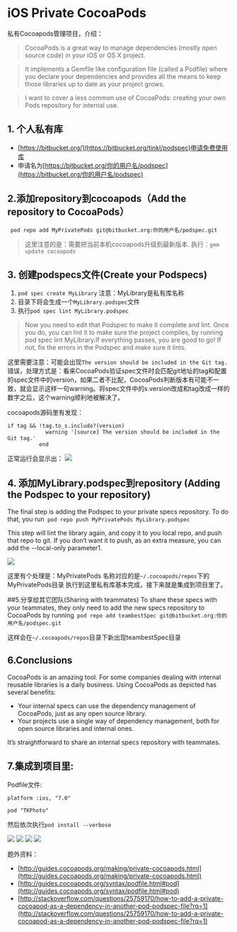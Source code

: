 # iOS Private CocoaPods

私有Cocoapods管理项目，介绍：

>CocoaPods is a great way to manage dependencies (mostly open source code) in your iOS or OS X project.

>It implements a Gemfile like configuration file (called a Podfile) where you declare your dependencies and provides all the means to keep those libraries up to date as your project grows.

> I want to cover a less common use of CocoaPods: creating your own Pods repository for internal use.


## 1. 个人私有库

- [https://bitbucket.org/](https://bitbucket.org/tinkl/podspec)申请免费使用库
- 申请名为[https://bitbucket.org/你的用户名/podspec](https://bitbucket.org/你的用户名/podspec)


## 2.添加repository到cocoapods（Add the repository to CocoaPods）

` pod repo add MyPrivatePods git@bitbucket.org:你的用户名/podspec.git`

>这里注意的是：需要把当前本机cocoapods升级到最新版本.
执行：`gem update cocoapods`

## 3. 创建podspecs文件(Create your Podspecs)

1. `pod spec create MyLibrary` 注意：MyLibrary是私有库名称
2. 目录下将会生成一个`MyLibrary.podspec`文件
3. 执行`pod spec lint MyLibrary.podspec`
>Now you need to edit that Podspec to make it complete and lint. Once you do, you can lint it to make sure the project compiles, by running
pod spec lint MyLibrary.If everything passes, you are good to go! If not, fix the errors in the Podspec and make sure it lints.


这里需要注意：可能会出现`The version should be included in the Git tag.`错误，处理方式是：看来CocoaPods验证spec文件时会匹配git地址的tag和配置的spec文件中的version，如果二者不比配，CocoaPods判断版本有可能不一致，就会显示这样一句warning。将spec文件中的s.version改成和tag改成一样的数字之后，这个warning顺利地被解决了。

cocoapods源码里有发现：
```
if tag && !tag.to_s.include?(version)
            warning '[source] The version should be included in the Git tag.'
          end
```

正常运行会显示出：
![](http://tinkl.qiniudn.com/tinkl16.pic.jpg)

## 4. 添加MyLibrary.podspec到repository (Adding the Podspec to your repository)

The final step is adding the Podspec to your private specs repository. To do that, you run` pod repo push MyPrivatePods MyLibrary.podspec`

This step will lint the library again, and copy it to you local repo, and push that repo to git. If you don’t want it to push, as an extra measure, you can add the --local-only parameter1.


![](http://tinkl.qiniudn.com/tinkl17.pic.jpg)


这里有个处理是：MyPrivatePods 名称对应的是`~/.cocoapods/repos`下的MyPrivatePods目录
执行到这里私有库基本完成，接下来就是集成到项目里了。

##5.分享给其它团队(Sharing with teammates)
To share these specs with your teammates, they only need to add the new specs repository to CocoaPods by running` pod repo add teambestSpec git@bitbucket.org:你的用户名/podspec.git`

这样会在`~/.cocoapods/repos`目录下新出现teambestSpec目录

## 6.Conclusions
CocoaPods is an amazing tool. For some companies dealing with internal reusable libraries is a daily business. Using CocoaPods as depicted has several benefits:

- Your internal specs can use the dependency management of CocoaPods, just as any open source library.
- Your projects use a single way of dependency management, both for open source libraries and internal ones.

It’s straightforward to share an internal specs repository with teammates.



## 7.集成到项目里:
Podfile文件:
```
platform :ios, "7.0"

pod "TKPhoto"
```
然后依次执行`pod install --verbose`

![](http://tinkl.qiniudn.com/tinkl1.pic_hd.jpg)
![](http://tinkl.qiniudn.com/tinkl2.pic_hd.jpg)
![](http://tinkl.qiniudn.com/tinklED9DDAFB-4E38-4304-99C6-F46C6F463259.png)
![](http://tinkl.qiniudn.com/tinkl3.pic.jpg)


题外资料：

-  [http://guides.cocoapods.org/making/private-cocoapods.html](http://guides.cocoapods.org/making/private-cocoapods.html)
-  [http://guides.cocoapods.org/syntax/podfile.html#pod](http://guides.cocoapods.org/syntax/podfile.html#pod)
- [http://stackoverflow.com/questions/25759170/how-to-add-a-private-cocoapod-as-a-dependency-in-another-pod-podspec-file?rq=1](http://stackoverflow.com/questions/25759170/how-to-add-a-private-cocoapod-as-a-dependency-in-another-pod-podspec-file?rq=1)
